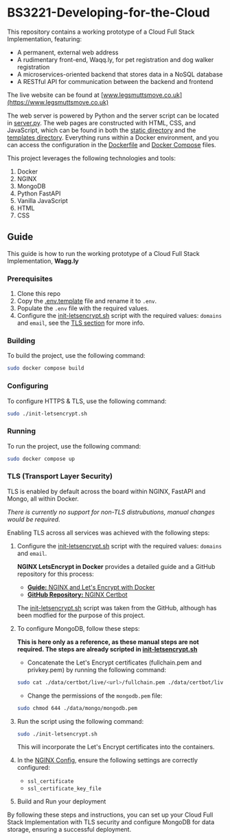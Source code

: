 # BS3221-Developing-for-the-Cloud

This repository contains a working prototype of a Cloud Full Stack Implementation, featuring:

- A permanent, external web address
- A rudimentary front-end, Waqq.ly, for pet registration and dog walker registration
- A microservices-oriented backend that stores data in a NoSQL database
- A RESTful API for communication between the backend and frontend

The live website can be found at [www.legsmuttsmove.co.uk](https://www.legsmuttsmove.co.uk)

The web server is powered by Python and the server script can be located in [server.py](./server.py). The web pages are constructed with HTML, CSS, and JavaScript, which can be found in both the [static directory](./static/) and the [templates directory](./templates/). Everything runs within a Docker environment, and you can access the configuration in the [Dockerfile](./Dockerfile) and [Docker Compose](./compose.yaml) files.

This project leverages the following technologies and tools:
1. Docker
2. NGINX
3. MongoDB
4. Python FastAPI
5. Vanilla JavaScript
6. HTML
7. CSS

## Guide

This guide is how to run the working prototype of a Cloud Full Stack Implementation, **Wagg.ly**

### Prerequisites

1. Clone this repo
1. Copy the [.env.template](./.env.template) file and rename it to `.env`.
1. Populate the `.env` file with the required values.
1. Configure the [init-letsencrypt.sh](./init-letsencrypt.sh) script with the required values: `domains` and `email`, see the [TLS section](#tls-transport-layer-security) for more info.

### Building

To build the project, use the following command:

```bash
sudo docker compose build
```

### Configuring

To configure HTTPS & TLS, use the following command:

```bash
sudo ./init-letsencrypt.sh
```

### Running

To run the project, use the following command:

```bash
sudo docker compose up
```

### TLS (Transport Layer Security)

TLS is enabled by default across the board within NGINX, FastAPI and Mongo, all within Docker. 

_There is currently no support for non-TLS distrubutions, manual changes would be required._

Enabling TLS across all services  was achieved with the following steps:

1. Configure the [init-letsencrypt.sh](./init-letsencrypt.sh) script with the required values: `domains` and `email`. 

   **NGINX LetsEncrypt in Docker** provides a detailed guide and a GitHub repository for this process:

   - [**Guide:** NGINX and Let's Encrypt with Docker](https://pentacent.medium.com/nginx-and-lets-encrypt-with-docker-in-less-than-5-minutes-b4b8a60d3a71)
   - [**GitHub Repository:** NGINX Certbot](https://github.com/wmnnd/nginx-certbot)

   The [init-letsencrypt.sh](./init-letsencrypt.sh) script was taken from the GitHub, although has been modfied for the purpose of this project.

1. To configure MongoDB, follow these steps:

   **This is here only as a reference, as these manual steps are not required. The steps are already scripted in [init-letsencrypt.sh](./init-letsencrypt.sh)**

    - Concatenate the Let's Encrypt certificates (fullchain.pem and privkey.pem) by running the following command:

    ```bash
    sudo cat ./data/certbot/live/<url>/fullchain.pem ./data/certbot/live/<url>/privkey.pem > ./data/mongo/mongodb.pem
    ```

    - Change the permissions of the `mongodb.pem` file:

    ```bash
    sudo chmod 644 ./data/mongo/mongodb.pem
    ```

1. Run the script using the following command:

   ```bash
   sudo ./init-letsencrypt.sh
   ```

   This will incorporate the Let's Encrypt certificates into the containers.

1. In the [NGINX Config](./data/nginx/app.conf), ensure the following settings are correctly configured:

   - `ssl_certificate`
   - `ssl_certificate_key_file`

1. Build and Run your deployment

By following these steps and instructions, you can set up your Cloud Full Stack Implementation with TLS security and configure MongoDB for data storage, ensuring a successful deployment.
